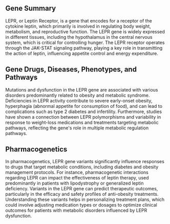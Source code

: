 ## Gene Summary
LEPR, or Leptin Receptor, is a gene that encodes for a receptor of the cytokine leptin, which primarily is involved in regulating body weight, metabolism, and reproductive function. The LEPR gene is widely expressed in different tissues, including the hypothalamus in the central nervous system, which is critical for controlling hunger. The LEPR receptor operates through the JAK-STAT signaling pathway, playing a key role in transmitting the action of leptin, influencing appetite control and energy expenditure.

## Gene Drugs, Diseases, Phenotypes, and Pathways
Mutations and dysfunction in the LEPR gene are associated with various disorders predominantly related to obesity and metabolic syndrome. Deficiencies in LEPR activity contribute to severe early-onset obesity, hyperphagia (abnormal appetite for consumption of food), and can lead to complications such as type 2 diabetes and infertility. Furthermore, studies have shown a connection between LEPR polymorphisms and variability in response to weight-loss medications and treatments targeting metabolic pathways, reflecting the gene's role in multiple metabolic regulation pathways.

## Pharmacogenetics
In pharmacogenetics, LEPR gene variants significantly influence responses to drugs that target metabolic conditions, including diabetes and obesity management protocols. For instance, pharmacogenetic interactions regarding LEPR can impact the effectiveness of leptin therapy, used predominantly in patients with lipodystrophy or generalized leptin deficiency. Variants in the LEPR gene can predict therapeutic outcomes, particularly in the efficacy and safety profiles of anti-obesity treatments. Understanding these variants helps in personalizing treatment plans, which could involve adjusting medication types or dosages to optimize clinical outcomes for patients with metabolic disorders influenced by LEPR dysfunction.